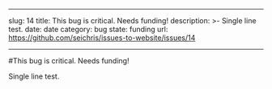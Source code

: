 ---

slug: 14
title: This bug is critical. Needs funding!
description: >- 
  Single line test.
date: date
category: bug
state: funding
url: https://github.com/seichris/issues-to-website/issues/14

----
#This bug is critical. Needs funding!

Single line test.